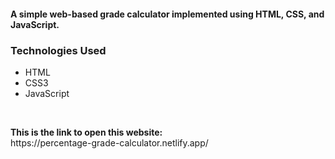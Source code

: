 <h4>A simple web-based grade calculator implemented using HTML, CSS, and JavaScript.</h4>
<h3>Technologies Used</h3>
<ul>
<li>HTML</li>
<li>CSS3</li>
<li>JavaScript</li>
</ul>
<br>
<p><b>This is the link to open this website:</b> <br> https://percentage-grade-calculator.netlify.app/</p>
